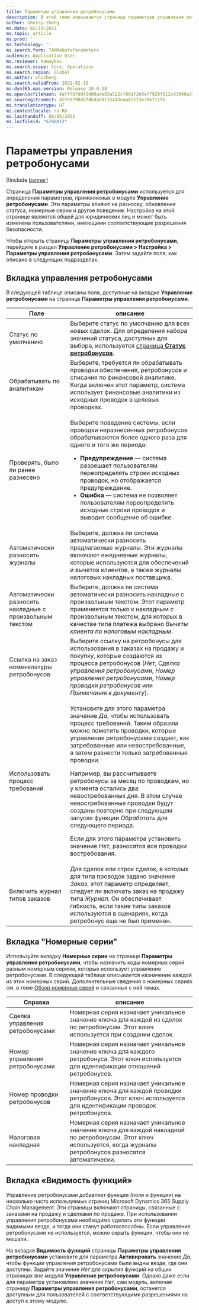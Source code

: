 ```yaml
---
title: Параметры управления ретробонусами
description: В этой теме описывается страница параметров управления ретробонусами. На этой странице содержатся параметры, влияющие на разноску, обновление статуса, номерные серии и другое поведение.
author: sherry-zheng
ms.date: 02/19/2021
ms.topic: article
ms.prod: ''
ms.technology: ''
ms.search.form: TAMRebateParameters
audience: Application User
ms.reviewer: kamaybac
ms.search.scope: Core, Operations
ms.search.region: Global
ms.author: chuzheng
ms.search.validFrom: 2021-02-19
ms.dyn365.ops.version: Release 10.0.18
ms.openlocfilehash: 9afff67d043d00ade83a522cf801f2b0af7929f512c83040a37f3de0cf0e2579
ms.sourcegitcommit: 42fe9790ddf0bdad911544deaa82123a396712fb
ms.translationtype: HT
ms.contentlocale: ru-RU
ms.lasthandoff: 08/05/2021
ms.locfileid: "6780012"
---
```

# <a name="rebate-management-parameters"></a>Параметры управления ретробонусами

[!include [banner](../includes/banner.md)]

Страница **Параметры управления ретробонусами** используется для определения параметров, применяемых в модуле **Управление ретробонусами**. Эти параметры влияют на разноску, обновление статуса, номерные серии и другое поведение. Настройка на этой странице являются общей для юридических лиц и может быть изменена пользователями, имеющими соответствующие разрешения безопасности.

Чтобы открыть страницу **Параметры управления ретробонусами**, перейдите в раздел **Управление ретробонусами \> Настройка \> Параметры управления ретробонусами**. Затем задайте поля, как описано в следующих подразделах.

## <a name="rebate-management-tab"></a>Вкладка управления ретробонусами

В следующей таблице описаны поля, доступные на вкладке **Управление ретробонусами** на странице **Параметры управления ретробонусами**.

| Поле | описание |
|---|---|
| Статус по умолчанию | Выберите статус по умолчанию для всех новых сделок. Для определения набора значений статуса, доступных для выбора, используется [страница **Статус ретробонусов**](rebate-statuses.md). |
| Обрабатывать по аналитикам | Выберите, требуется ли обрабатывать проводки обеспечения, ретробонусов и списания по финансовой аналитике. Когда включен этот параметр, система использует финансовые аналитики из исходных проводок в целевых проводках. |
| Проверять, было ли ранее разнесено | <p>Выберите поведение системы, если проводки неразнесенных ретробонусов обрабатываются более одного раза для одного и того же периода:</p><ul><li>**Предупреждение** — система разрешает пользователям переопределять строки исходных проводок, но отображается предупреждение.</li><li>**Ошибка** — система не позволяет пользователям переопределять исходные строки проводок и выводит сообщение об ошибке. |
| Автоматически разносить журналы | Выберите, должна ли система автоматически разносить предлагаемые журналы. Эти журналы включают ежедневные журналы, которые используются для обеспечений и вычетов клиентов, а также журналы налоговых накладных поставщика. |
| Автоматически разносить накладные с произвольным текстом | Выберите, должна ли система автоматически разносить накладные с произвольным текстом. Этот параметр применяется только к накладным с произвольным текстом, для которых в качестве типа платежа выбрано *Вычеты клиента по налоговым накладным*. |
| Ссылка на заказ номенклатуры ретробонусов | Выберите ссылку на ретробонусы для использования в заказах на продажу и покупку, которые создаются из процесса ретробонусов (*Нет*, *Сделка управления ретробонусами*, *Номер управления ретробонусами*, *Номер проводки ретробонусов* или *Примечания к документу*). |
| Использовать процесс требований | <p>Установите для этого параметра значение *Да*, чтобы использовать процесс требований. Таким образом можно пометить проводки, которые управление ретробонусами создает, как затребованные или невостребованные, а затем разнести только затребованные проводки.</p><p>Например, вы рассчитываете ретробонусы за месяц по проводкам, но у клиента остались два невостребованных дня. В этом случае невостребованные проводки будут созданы повторно при следующем запуске функции *Обработать* для следующего периода.</p><p>Если для этого параметра установить значение *Нет*, разносятся все проводки востребования.</p> |
| Включить журнал типов заказов | Для сделок или строк сделок, в которых для типа проводок задано значение *Заказ*, этот параметр определяет, следует ли включать заказ на продажу типа *Журнал*. Он обеспечивает гибкость, если такие типы заказов используются в сценариях, когда ретробонус еще не был применен. |

## <a name="number-sequences-tab"></a>Вкладка "Номерные серии"

Используйте вкладку **Номерные серии** на странице **Параметры управления ретробонусами**, чтобы назначить коды номерных серий разным номерным сериям, которые использует управление ретробонусами. В следующей таблице описывается назначение каждой из этих номерных серий. Дополнительные сведения о номерных сериях см. в теме [Обзор номерных серий](../../fin-ops-core/fin-ops/organization-administration/number-sequence-overview.md) и связанных с ней темах.

| Справка | описание |
|---|---|
| Сделка управления ретробонусами | Номерная серия назначает уникальное значение ключа для каждой из сделок по ретробонусам. Этот ключ используется при создании сделок. |
| Номер управления ретробонусами | Номерная серия назначает уникальное значение ключа для каждого ретробонуса. Этот ключ используется для идентификации отношений ретробонусов. |
| Номер проводки ретробонусов | Номерная серия назначает уникальное значение ключа для каждой проводки ретробонусов. Этот ключ используется для идентификации проводок ретробонусов. |
| Налоговая накладная | Номерная серия назначает уникальное значение ключа для каждой накладной по ретробонусам. Этот ключ используется, когда журналы ретробонусов разносятся автоматически. |

## <a name="feature-visibility-tab"></a>Вкладка «Видимость функций»

Управление ретробонусами добавляет функции (поля и функции) на несколько часто используемых страниц Microsoft Dynamics 365 Supply Chain Management. Эти страницы включают страницы, связанные с заказами на продажу и сделками по продаже. При использовании управления ретробонусами необходимо сделать эти функции видимыми везде, и тогда они станут работоспособны. Если управление ретробонусами не используется, можно скрыть функции, чтобы они не мешали.

На вкладке **Видимость функций** страницы **Параметры управления ретробонусами** установите для параметра **Активировать** значение *Да*, чтобы функции управления ретробонусами были видны везде, где они доступны. Задайте значение *Нет* для скрытия функций на общих страницах вне модуля **Управление ретробонусами**. Однако даже если для параметра установлено значение *Нет*, сам модуль, включая страницу **Параметры управления ретробонусами**, останется доступным для пользователей с соответствующими разрешениями на доступ к этому модулю.
